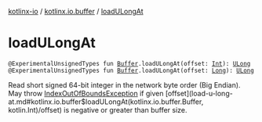 [kotlinx-io](../index.md) / [kotlinx.io.buffer](index.md) / [loadULongAt](./load-u-long-at.md)

# loadULongAt

`@ExperimentalUnsignedTypes fun `[`Buffer`](-buffer/index.md)`.loadULongAt(offset: `[`Int`](https://kotlinlang.org/api/latest/jvm/stdlib/kotlin/-int/index.html)`): `[`ULong`](https://kotlinlang.org/api/latest/jvm/stdlib/kotlin/-u-long/index.html)
`@ExperimentalUnsignedTypes fun `[`Buffer`](-buffer/index.md)`.loadULongAt(offset: `[`Long`](https://kotlinlang.org/api/latest/jvm/stdlib/kotlin/-long/index.html)`): `[`ULong`](https://kotlinlang.org/api/latest/jvm/stdlib/kotlin/-u-long/index.html)

Read short signed 64-bit integer in the network byte order (Big Endian).
May throw [IndexOutOfBoundsException](https://kotlinlang.org/api/latest/jvm/stdlib/kotlin/-index-out-of-bounds-exception/index.html) if given [offset](load-u-long-at.md#kotlinx.io.buffer$loadULongAt(kotlinx.io.buffer.Buffer, kotlin.Int)/offset) is negative or greater than buffer size.

